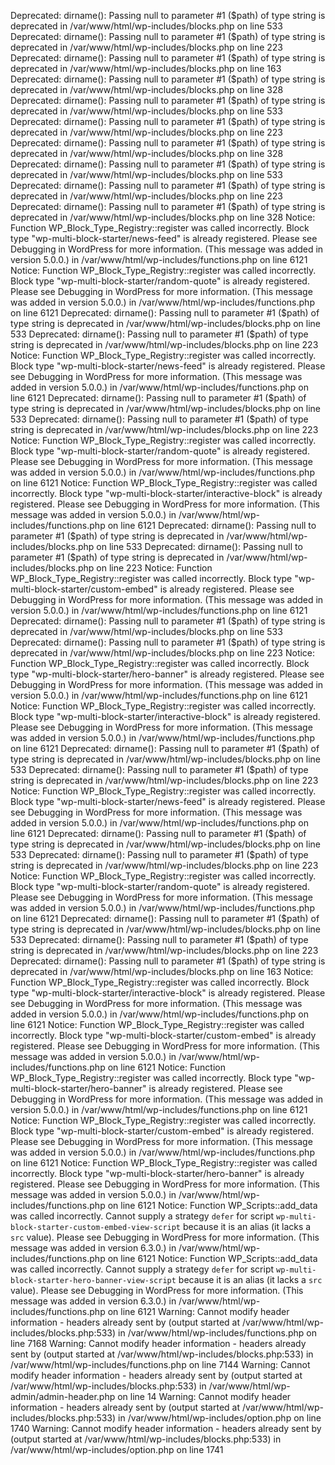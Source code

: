 Deprecated: dirname(): Passing null to parameter #1 ($path) of type string is deprecated in /var/www/html/wp-includes/blocks.php on line 533 Deprecated: dirname(): Passing null to parameter #1 ($path) of type string is deprecated in /var/www/html/wp-includes/blocks.php on line 223 Deprecated: dirname(): Passing null to parameter #1 ($path) of type string is deprecated in /var/www/html/wp-includes/blocks.php on line 163 Deprecated: dirname(): Passing null to parameter #1 ($path) of type string is deprecated in /var/www/html/wp-includes/blocks.php on line 328 Deprecated: dirname(): Passing null to parameter #1 ($path) of type string is deprecated in /var/www/html/wp-includes/blocks.php on line 533 Deprecated: dirname(): Passing null to parameter #1 ($path) of type string is deprecated in /var/www/html/wp-includes/blocks.php on line 223 Deprecated: dirname(): Passing null to parameter #1 ($path) of type string is deprecated in /var/www/html/wp-includes/blocks.php on line 328 Deprecated: dirname(): Passing null to parameter #1 ($path) of type string is deprecated in /var/www/html/wp-includes/blocks.php on line 533 Deprecated: dirname(): Passing null to parameter #1 ($path) of type string is deprecated in /var/www/html/wp-includes/blocks.php on line 223 Deprecated: dirname(): Passing null to parameter #1 ($path) of type string is deprecated in /var/www/html/wp-includes/blocks.php on line 328 Notice: Function WP_Block_Type_Registry::register was called incorrectly. Block type "wp-multi-block-starter/news-feed" is already registered. Please see Debugging in WordPress for more information. (This message was added in version 5.0.0.) in /var/www/html/wp-includes/functions.php on line 6121 Notice: Function WP_Block_Type_Registry::register was called incorrectly. Block type "wp-multi-block-starter/random-quote" is already registered. Please see Debugging in WordPress for more information. (This message was added in version 5.0.0.) in /var/www/html/wp-includes/functions.php on line 6121 Deprecated: dirname(): Passing null to parameter #1 ($path) of type string is deprecated in /var/www/html/wp-includes/blocks.php on line 533 Deprecated: dirname(): Passing null to parameter #1 ($path) of type string is deprecated in /var/www/html/wp-includes/blocks.php on line 223 Notice: Function WP_Block_Type_Registry::register was called incorrectly. Block type "wp-multi-block-starter/news-feed" is already registered. Please see Debugging in WordPress for more information. (This message was added in version 5.0.0.) in /var/www/html/wp-includes/functions.php on line 6121 Deprecated: dirname(): Passing null to parameter #1 ($path) of type string is deprecated in /var/www/html/wp-includes/blocks.php on line 533 Deprecated: dirname(): Passing null to parameter #1 ($path) of type string is deprecated in /var/www/html/wp-includes/blocks.php on line 223 Notice: Function WP_Block_Type_Registry::register was called incorrectly. Block type "wp-multi-block-starter/random-quote" is already registered. Please see Debugging in WordPress for more information. (This message was added in version 5.0.0.) in /var/www/html/wp-includes/functions.php on line 6121 Notice: Function WP_Block_Type_Registry::register was called incorrectly. Block type "wp-multi-block-starter/interactive-block" is already registered. Please see Debugging in WordPress for more information. (This message was added in version 5.0.0.) in /var/www/html/wp-includes/functions.php on line 6121 Deprecated: dirname(): Passing null to parameter #1 ($path) of type string is deprecated in /var/www/html/wp-includes/blocks.php on line 533 Deprecated: dirname(): Passing null to parameter #1 ($path) of type string is deprecated in /var/www/html/wp-includes/blocks.php on line 223 Notice: Function WP_Block_Type_Registry::register was called incorrectly. Block type "wp-multi-block-starter/custom-embed" is already registered. Please see Debugging in WordPress for more information. (This message was added in version 5.0.0.) in /var/www/html/wp-includes/functions.php on line 6121 Deprecated: dirname(): Passing null to parameter #1 ($path) of type string is deprecated in /var/www/html/wp-includes/blocks.php on line 533 Deprecated: dirname(): Passing null to parameter #1 ($path) of type string is deprecated in /var/www/html/wp-includes/blocks.php on line 223 Notice: Function WP_Block_Type_Registry::register was called incorrectly. Block type "wp-multi-block-starter/hero-banner" is already registered. Please see Debugging in WordPress for more information. (This message was added in version 5.0.0.) in /var/www/html/wp-includes/functions.php on line 6121 Notice: Function WP_Block_Type_Registry::register was called incorrectly. Block type "wp-multi-block-starter/interactive-block" is already registered. Please see Debugging in WordPress for more information. (This message was added in version 5.0.0.) in /var/www/html/wp-includes/functions.php on line 6121 Deprecated: dirname(): Passing null to parameter #1 ($path) of type string is deprecated in /var/www/html/wp-includes/blocks.php on line 533 Deprecated: dirname(): Passing null to parameter #1 ($path) of type string is deprecated in /var/www/html/wp-includes/blocks.php on line 223 Notice: Function WP_Block_Type_Registry::register was called incorrectly. Block type "wp-multi-block-starter/news-feed" is already registered. Please see Debugging in WordPress for more information. (This message was added in version 5.0.0.) in /var/www/html/wp-includes/functions.php on line 6121 Deprecated: dirname(): Passing null to parameter #1 ($path) of type string is deprecated in /var/www/html/wp-includes/blocks.php on line 533 Deprecated: dirname(): Passing null to parameter #1 ($path) of type string is deprecated in /var/www/html/wp-includes/blocks.php on line 223 Notice: Function WP_Block_Type_Registry::register was called incorrectly. Block type "wp-multi-block-starter/random-quote" is already registered. Please see Debugging in WordPress for more information. (This message was added in version 5.0.0.) in /var/www/html/wp-includes/functions.php on line 6121 Deprecated: dirname(): Passing null to parameter #1 ($path) of type string is deprecated in /var/www/html/wp-includes/blocks.php on line 533 Deprecated: dirname(): Passing null to parameter #1 ($path) of type string is deprecated in /var/www/html/wp-includes/blocks.php on line 223 Deprecated: dirname(): Passing null to parameter #1 ($path) of type string is deprecated in /var/www/html/wp-includes/blocks.php on line 163 Notice: Function WP_Block_Type_Registry::register was called incorrectly. Block type "wp-multi-block-starter/interactive-block" is already registered. Please see Debugging in WordPress for more information. (This message was added in version 5.0.0.) in /var/www/html/wp-includes/functions.php on line 6121 Notice: Function WP_Block_Type_Registry::register was called incorrectly. Block type "wp-multi-block-starter/custom-embed" is already registered. Please see Debugging in WordPress for more information. (This message was added in version 5.0.0.) in /var/www/html/wp-includes/functions.php on line 6121 Notice: Function WP_Block_Type_Registry::register was called incorrectly. Block type "wp-multi-block-starter/hero-banner" is already registered. Please see Debugging in WordPress for more information. (This message was added in version 5.0.0.) in /var/www/html/wp-includes/functions.php on line 6121 Notice: Function WP_Block_Type_Registry::register was called incorrectly. Block type "wp-multi-block-starter/custom-embed" is already registered. Please see Debugging in WordPress for more information. (This message was added in version 5.0.0.) in /var/www/html/wp-includes/functions.php on line 6121 Notice: Function WP_Block_Type_Registry::register was called incorrectly. Block type "wp-multi-block-starter/hero-banner" is already registered. Please see Debugging in WordPress for more information. (This message was added in version 5.0.0.) in /var/www/html/wp-includes/functions.php on line 6121 Notice: Function WP_Scripts::add_data was called incorrectly. Cannot supply a strategy `defer` for script `wp-multi-block-starter-custom-embed-view-script` because it is an alias (it lacks a `src` value). Please see Debugging in WordPress for more information. (This message was added in version 6.3.0.) in /var/www/html/wp-includes/functions.php on line 6121 Notice: Function WP_Scripts::add_data was called incorrectly. Cannot supply a strategy `defer` for script `wp-multi-block-starter-hero-banner-view-script` because it is an alias (it lacks a `src` value). Please see Debugging in WordPress for more information. (This message was added in version 6.3.0.) in /var/www/html/wp-includes/functions.php on line 6121 Warning: Cannot modify header information - headers already sent by (output started at /var/www/html/wp-includes/blocks.php:533) in /var/www/html/wp-includes/functions.php on line 7168 Warning: Cannot modify header information - headers already sent by (output started at /var/www/html/wp-includes/blocks.php:533) in /var/www/html/wp-includes/functions.php on line 7144 Warning: Cannot modify header information - headers already sent by (output started at /var/www/html/wp-includes/blocks.php:533) in /var/www/html/wp-admin/admin-header.php on line 14 Warning: Cannot modify header information - headers already sent by (output started at /var/www/html/wp-includes/blocks.php:533) in /var/www/html/wp-includes/option.php on line 1740 Warning: Cannot modify header information - headers already sent by (output started at /var/www/html/wp-includes/blocks.php:533) in /var/www/html/wp-includes/option.php on line 1741